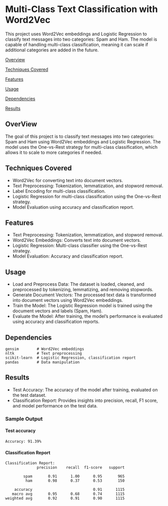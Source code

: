 # Multi-Class Text Classification with Word2Vec

This project uses Word2Vec embeddings and Logistic Regression to classify text messages into two categories: Spam and Ham. The model is capable of handling multi-class classification, meaning it can scale if additional categories are added in the future.


[Overview](#overview)

[Techniques Covered](#techniques-covered)

[Features](#features)

[Usage](#usage)

[Dependencies](#dependencies)

[Results](#results)


## OverView
The goal of this project is to classify text messages into two categories: Spam and Ham using Word2Vec embeddings and Logistic Regression. The model uses the One-vs-Rest strategy for multi-class classification, which allows it to scale to more categories if needed.

## Techniques Covered
- Word2Vec for converting text into document vectors.
- Text Preprocessing: Tokenization, lemmatization, and stopword removal.
- Label Encoding for multi-class classification.
- Logistic Regression for multi-class classification using the One-vs-Rest strategy.
- Model Evaluation using accuracy and classification report.

## Features
- Text Preprocessing: Tokenization, lemmatization, and stopword removal.
- Word2Vec Embeddings: Converts text into document vectors.
- Logistic Regression: Multi-class classifier using the One-vs-Rest strategy.
- Model Evaluation: Accuracy and classification report.

## Usage
- Load and Preprocess Data: The dataset is loaded, cleaned, and preprocessed by tokenizing, lemmatizing, and removing stopwords.
- Generate Document Vectors: The processed text data is transformed into document vectors using Word2Vec embeddings.
- Train the Model: The Logistic Regression model is trained using the document vectors and labels (Spam, Ham).
- Evaluate the Model: After training, the model’s performance is evaluated using accuracy and classification reports.

## Dependencies
```
gensim        # Word2Vec embeddings
nltk          # Text preprocessing
scikit-learn  # Logistic Regression, classification report
pandas        # Data manipulation

```
## Results
- Test Accuracy: The accuracy of the model after training, evaluated on the test dataset.
- Classification Report: Provides insights into precision, recall, F1 score, and model performance on the test data.

### Sample Output

#### Test accuracy
```
Accuracy: 91.39%
```
#### Classification Report
```
Classification Report:
              precision    recall  f1-score   support

        spam       0.91      1.00      0.95       965
         ham       0.98      0.37      0.53       150

    accuracy                           0.91      1115
   macro avg       0.95      0.68      0.74      1115
weighted avg       0.92      0.91      0.90      1115
```

